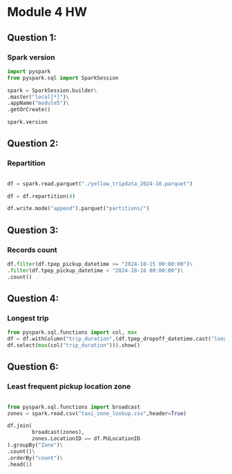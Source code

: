 # Module 4 HW

## Question 1:
### Spark version

``` python
import pyspark
from pyspark.sql import SparkSession

spark = SparkSession.builder\
.master("local[*]")\
.appName("module5")\
.getOrCreate()

spark.version
```


## Question 2:
### Repartition

``` python

df = spark.read.parquet("./yellow_tripdata_2024-10.parquet")

df = df.repartition(4)

df.write.mode("append").parquet("partitions/")

```
## Question 3:
### Records count

``` python
df.filter(df.tpep_pickup_datetime >= "2024-10-15 00:00:00")\
.filter(df.tpep_pickup_datetime < "2024-10-16 00:00:00")\
.count()
```

## Question 4:
### Longest trip
``` python
from pyspark.sql.functions import col, max
df = df.withColumn("trip_duration",(df.tpep_dropoff_datetime.cast("long") - df.tpep_pickup_datetime.cast("long"))/3600)
df.select(max(col("trip_duration"))).show()
```

## Question 6:
### Least frequent pickup location zone

``` python

from pyspark.sql.functions import broadcast
zones = spark.read.csv("taxi_zone_lookup.csv",header=True)

df.join(
        broadcast(zones),
        zones.LocationID == df.PULocationID
).groupBy("Zone")\
.count()\
.orderBy("count")\
.head(1)

```
